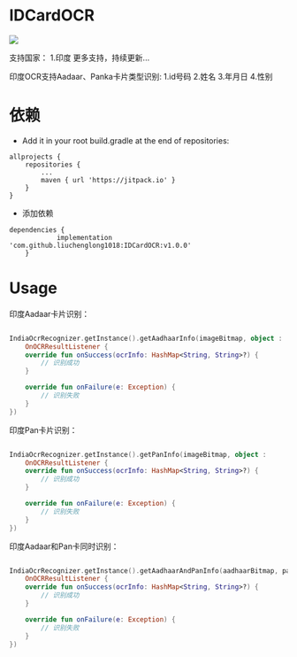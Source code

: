 # IDCardOCR

[![](https://jitpack.io/v/liuchenglong1018/IDCardOCR.svg)](https://jitpack.io/#liuchenglong1018/IDCardOCR)

支持国家：
1.印度
更多支持，持续更新...

印度OCR支持Aadaar、Panka卡片类型识别: 
1.id号码
2.姓名
3.年月日
4.性别

# 依赖

* Add it in your root build.gradle at the end of repositories:
```
allprojects {
    repositories {
        ...
        maven { url 'https://jitpack.io' }
    }
}
```

* 添加依赖

```
dependencies {
	        implementation 'com.github.liuchenglong1018:IDCardOCR:v1.0.0'
	}
```

# Usage

印度Aadaar卡片识别：

```kotlin

IndiaOcrRecognizer.getInstance().getAadhaarInfo(imageBitmap, object :
    OnOCRResultListener {
    override fun onSuccess(ocrInfo: HashMap<String, String>?) {
        // 识别成功
    }

    override fun onFailure(e: Exception) {
        // 识别失败
    }
})

```

印度Pan卡片识别：

```kotlin

IndiaOcrRecognizer.getInstance().getPanInfo(imageBitmap, object :
    OnOCRResultListener {
    override fun onSuccess(ocrInfo: HashMap<String, String>?) {
        // 识别成功
    }

    override fun onFailure(e: Exception) {
        // 识别失败
    }
})

```

印度Aadaar和Pan卡同时识别：

```kotlin

IndiaOcrRecognizer.getInstance().getAadhaarAndPanInfo(aadhaarBitmap, panBitmap, object :
    OnOCRResultListener {
    override fun onSuccess(ocrInfo: HashMap<String, String>?) {
        // 识别成功
    }

    override fun onFailure(e: Exception) {
        // 识别失败
    }
})

```